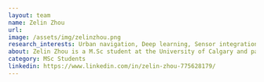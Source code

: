 ```yaml
---
layout: team
name: Zelin Zhou
url:
image: /assets/img/zelinzhou.png
research_interests: Urban navigation, Deep learning, Sensor integration, SLAM.
about: Zelin Zhou is a M.Sc student at the University of Calgary and part of the Intelligent Navigation and Mapping Lab. His current research interest is multi-sensor integration for deep urban navigation and SLAM, aided by advanced deep learnings and computer vision techniques.
category: MSc Students
linkedin: https://www.linkedin.com/in/zelin-zhou-775628179/
---
```

